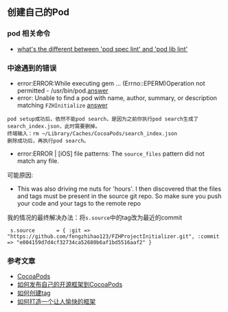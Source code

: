 ## 创建自己的Pod

### pod 相关命令
* [what's the different between 'pod spec lint' and 'pod lib lint'](http://stackoverflow.com/questions/32304421/whats-the-different-between-pod-spec-lint-and-pod-lib-lint)

### 中途遇到的错误
* error:ERROR:While executing gem ... (Errno::EPERM)Operation not permitted - /usr/bin/pod.[answer](http://stackoverflow.com/questions/30812777/cannot-install-cocoa-pods-after-uninstalling-results-in-error/30851030#30851030)
* error: Unable to find a pod with name, author, summary, or description matching `FZHInitialize` [answer](http://blog.cocoachina.com/article/29127)

```
pod setup成功后，依然不能pod search，是因为之前你执行pod search生成了search_index.json，此时需要删掉。
终端输入：rm ~/Library/Caches/CocoaPods/search_index.json
删除成功后，再执行pod search。
```

* error:ERROR | [iOS] file patterns: The `source_files` pattern did not match any file.

可能原因:
* This was also driving me nuts for 'hours'. I then discovered that the files and tags must be present in the source git repo. So make sure you push your code and your tags to the remote repo


我的情况的最终解决办法：将`s.source`中的tag改为最近的commit
```
 s.source       = { :git => "https://github.com/fengzhihao123/FZHProjectInitializer.git", :commit => "e004159d7d4cf32734ca52680b6af1bd5516aaf2" }
 ```

 ### 参考文章
* [CocoaPods](http://guides.cocoapods.org/making/specs-and-specs-repo.html)
* [如何发布自己的开源框架到CocoaPods](http://www.jianshu.com/p/32ba94d41861)
* [如何创建tag](http://caibaojian.com/github-create-tag.html)
* [如何打造一个让人愉快的框架](https://onevcat.com/2016/01/create-framework/)
